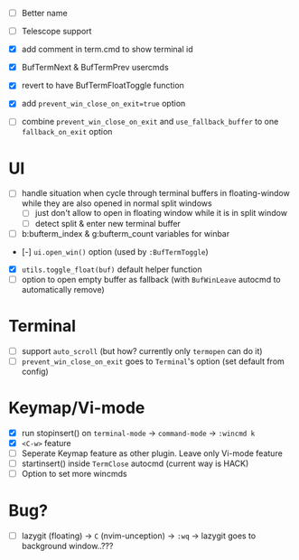 - [ ] Better name

- [ ] Telescope support
- [x] add comment in term.cmd to show terminal id
- [x] BufTermNext & BufTermPrev usercmds
- [x] revert to have BufTermFloatToggle function
- [x] add `prevent_win_close_on_exit=true` option
- [ ] combine `prevent_win_close_on_exit` and `use_fallback_buffer` to one `fallback_on_exit` option

# UI
- [ ] handle situation when cycle through terminal buffers in floating-window while they are also opened in normal split windows
    - [ ] just don't allow to open in floating window while it is in split window
    - [ ] detect split & enter new terminal buffer
- [ ] b:bufterm_index & g:bufterm_count variables for winbar
- [-] `ui.open_win()` option (used by `:BufTermToggle`)
- [x] `utils.toggle_float(buf)` default helper function
- [ ] option to open empty buffer as fallback (with `BufWinLeave` autocmd to automatically remove)

# Terminal
- [ ] support `auto_scroll` (but how? currently only `termopen` can do it)
- [ ] `prevent_win_close_on_exit` goes to `Terminal`'s option (set default from config)

# Keymap/Vi-mode
- [x] run stopinsert() on `terminal-mode` -> `command-mode` -> `:wincmd k`
- [x] `<C-w>` feature
- [ ] Seperate Keymap feature as other plugin. Leave only Vi-mode feature
- [ ] startinsert() inside `TermClose` autocmd (current way is HACK)
- [ ] Option to set more wincmds

# Bug?
- [ ] lazygit (floating) -> `C` (nvim-unception) -> `:wq` -> lazygit goes to background window..???
